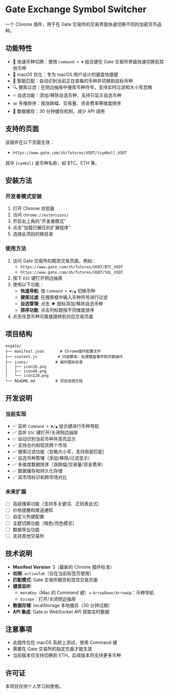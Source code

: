 # Gate Exchange Symbol Switcher

一个 Chrome 插件，用于在 Gate 交易所的交易界面快速切换不同的加密货币品种。

## 功能特性

- 🚀 快速币种切换：使用 `Command + ▼` 组合键在 Gate 交易所界面快速切换到其他币种
- 🍎 macOS 优化：专为 macOS 用户设计的键盘快捷键
- 🎯 智能匹配：自动识别当前正在查看的币种并切换到目标币种
- 🔍 搜索过滤：在侧边抽屉中搜索币种符号，支持实时过滤和大小写忽略
- ⭐ 自选功能：添加/移除自选币种，支持只显示自选币种
- 📊 多维排序：按涨跌幅、交易量、资金费率等维度排序
- 💾 数据缓存：30 分钟缓存机制，减少 API 调用

## 支持的页面

该插件在以下页面生效：

- `https://www.gate.com/zh/futures/USDT/{symbol}_USDT`

其中 `{symbol}` 是币种名称，如 BTC、ETH 等。

## 安装方法

### 开发者模式安装

1. 打开 Chrome 浏览器
2. 访问 `chrome://extensions/`
3. 开启右上角的"开发者模式"
4. 点击"加载已解压的扩展程序"
5. 选择此项目的根目录

### 使用方法

1. 访问 Gate 交易所的期货交易页面，例如：
   - `https://www.gate.com/zh/futures/USDT/BTC_USDT`
   - `https://www.gate.com/zh/futures/USDT/SOL_USDT`
2. 按下 `ESC` 键打开侧边抽屉
3. 使用以下功能：
   - **快速导航**: 按 `Command + ▼/▲` 切换币种
   - **搜索过滤**: 在搜索框中输入币种符号进行过滤
   - **自选管理**: 点击 ★ 图标添加/移除自选币种
   - **排序功能**: 点击列标题按不同维度排序
4. 点击任意币种可直接跳转到对应交易页面

## 项目结构

```
exgate/
├── manifest.json       # Chrome插件配置文件
├── content.js         # 内容脚本，处理键盘事件和页面操作
├── icons/            # 插件图标目录
│   ├── icon16.png
│   ├── icon48.png
│   └── icon128.png
└── README.md         # 项目说明文档
```

## 开发说明

### 当前实现

- ✅ 监听 `Command + ▼/▲` 组合键进行币种导航
- ✅ 监听 `ESC` 键打开/关闭侧边抽屉
- ✅ 自动识别当前币种并高亮显示
- ✅ 支持合约和现货两个市场
- ✅ 搜索过滤功能（忽略大小写，支持局部匹配）
- ✅ 自选币种管理（添加/移除/过滤显示）
- ✅ 多维度数据排序（涨跌幅/交易量/资金费率）
- ✅ 数据缓存和持久化存储
- ✅ 双市场标识和跨市场对比

### 未来扩展

- [ ] 高级搜索功能（支持多关键词、正则表达式）
- [ ] 价格提醒和推送通知
- [ ] 自定义热键配置
- [ ] 主题切换功能（暗色/亮色模式）
- [ ] 数据导出功能
- [ ] 支持其他交易所

## 技术说明

- **Manifest Version**: 3（最新的 Chrome 插件标准）
- **权限**: `activeTab`（仅在当前标签页使用）
- **匹配模式**: Gate 交易所期货和现货交易页面
- **键盘监听**:
  - `metaKey`（Mac 的 Command 键）+ `ArrowDown/ArrowUp`：币种导航
  - `Escape`：打开/关闭侧边抽屉
- **数据存储**: localStorage 本地缓存（30 分钟过期）
- **API 集成**: Gate.io WebSocket API 获取实时数据

## 注意事项

- 此插件仅在 macOS 系统上测试，使用 Command 键
- 需要在 Gate 交易所的指定页面才能生效
- 当前版本仅支持切换到 ETH，后续版本将支持更多币种

## 许可证

本项目仅供个人学习和使用。
